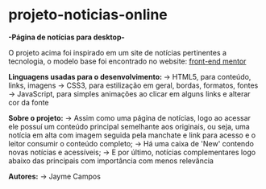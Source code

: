 # projeto-noticias-online

<strong>-Página de notícias para desktop-</strong>

O projeto acima foi inspirado em um site de notícias pertinentes a tecnologia, o modelo base foi encontrado no website: <a href="https://www.frontendmentor.io/challenges">front-end mentor</a>

<strong>Linguagens usadas para o desenvolvimento: </strong>
-> HTML5, para conteúdo, links, imagens
-> CSS3, para estilização em geral, bordas, formatos, fontes
-> JavaScript, para simples animações ao clicar em alguns links e alterar cor da fonte

<strong>Sobre o projeto:</strong>
-> Assim como uma página de notícias, logo ao acessar ele possuí um conteúdo principal semelhante aos originais, ou seja, uma notícia em alta com imagem seguida pela manchate e link para acesso e o leitor consumir o conteúdo completo;
-> Há uma caixa de 'New' contendo novas notícias e acessíveis;
-> E por último, notícias complementares logo abaixo das principais com importância com menos relevância

<strong>Autores:</strong>
-> Jayme Campos